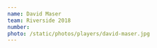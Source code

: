 ```yaml
---
name: David Maser
team: Riverside 2018
number:
photo: /static/photos/players/david-maser.jpg
---
```

